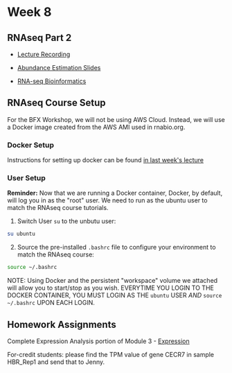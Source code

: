 # Week 8

## RNAseq Part 2

- [Lecture Recording](https://wustl.box.com/s/a9ycdsu8imdodfksyi7amhu0pzmu92pw)

- [Abundance Estimation Slides](RNASeq_Module3_AbundanceEstimation_bfxworkshop_2024.pdf)

- [RNA-seq Bioinformatics](https://rnabio.org/course)

## RNAseq Course Setup

For the BFX Workshop, we will not be using AWS Cloud. Instead, we will use a Docker image created from the AWS AMI used in rnabio.org.

### Docker Setup

Instructions for setting up docker can be found [in last week's lecture](../week_07)

### User Setup

**Reminder:** Now that we are running a Docker container, Docker, by default, will log you in as the "root" user. We need to run as the ubuntu user to match the RNAseq course tutorials.

1. Switch User `su` to the unbutu user:

```bash
su ubuntu
```

2. Source the pre-installed `.bashrc` file to configure your environment to match the RNAseq course:

```bash
source ~/.bashrc
```

NOTE: Using Docker and the persistent "workspace" volume we attached will allow you to start/stop as you wish. EVERYTIME YOU LOGIN TO THE DOCKER CONTAINER, YOU MUST LOGIN AS THE `ubuntu` USER *AND* `source ~/.bashrc` UPON EACH LOGIN.

## Homework Assignments

Complete Expression Analysis portion of Module 3 - [Expression](https://rnabio.org/module-03-expression/0003/02/01/Expression/)

For-credit students: please find the TPM value of gene CECR7 in sample HBR_Rep1 and send that to Jenny. 
